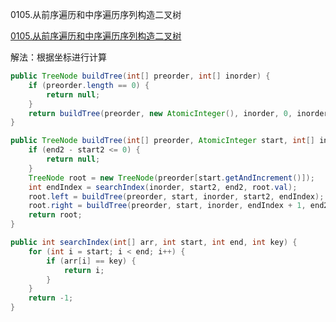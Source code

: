 0105.从前序遍历和中序遍历序列构造二叉树

[0105.从前序遍历和中序遍历序列构造二叉树
](https://leetcode-cn.com/problems/construct-binary-tree-from-preorder-and-inorder-traversal/)

解法：根据坐标进行计算



```java
public TreeNode buildTree(int[] preorder, int[] inorder) {
    if (preorder.length == 0) {
        return null;
    }
    return buildTree(preorder, new AtomicInteger(), inorder, 0, inorder.length);
}

public TreeNode buildTree(int[] preorder, AtomicInteger start, int[] inorder, int start2, int end2) {
    if (end2 - start2 <= 0) {
        return null;
    }
    TreeNode root = new TreeNode(preorder[start.getAndIncrement()]);
    int endIndex = searchIndex(inorder, start2, end2, root.val);
    root.left = buildTree(preorder, start, inorder, start2, endIndex);
    root.right = buildTree(preorder, start, inorder, endIndex + 1, end2);
    return root;
}

public int searchIndex(int[] arr, int start, int end, int key) {
    for (int i = start; i < end; i++) {
        if (arr[i] == key) {
            return i;
        }
    }
    return -1;
}
```

